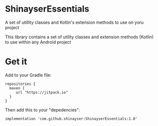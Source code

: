 # ShinayserEssentials
A set of utillity classes and Kotlin's extension methods to use on yoru project

This library contains a set of utility classes and extension methods (Kotlin) to use within any Android project

# Get it

Add to your Gradle file:

    repositories {
      maven {
         url "https://jitpack.io"
      }
    }       


Then add this to your "depedencies":
   
    implementation 'com.github.shinayser:ShinayserEssentials:1.0'   
